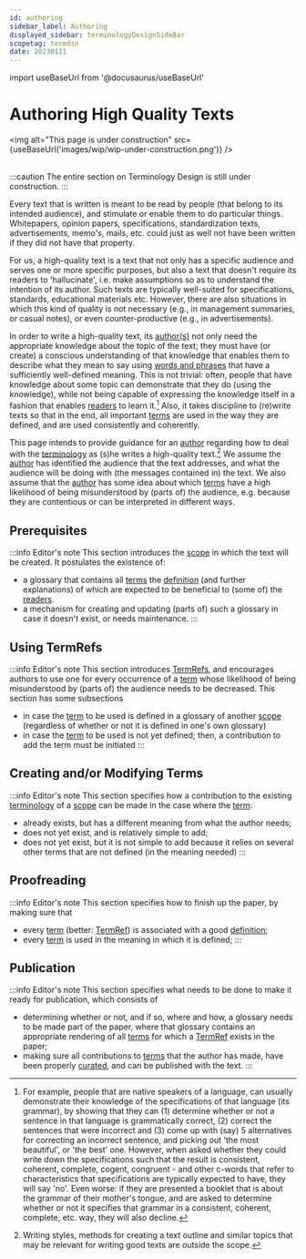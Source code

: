 ```yaml
---
id: authoring
sidebar_label: Authoring
displayed_sidebar: terminologyDesignSideBar
scopetag: termdsn
date: 20230111
---
```


import useBaseUrl from '@docusaurus/useBaseUrl'

# Authoring High Quality Texts

<img
  alt="This page is under construction"
  src={useBaseUrl('images/wip/wip-under-construction.png')}
/><br/><br/>

:::caution
The entire section on Terminology Design is still under construction.
:::

Every text that is written is meant to be read by people (that belong to its intended audience), and stimulate or enable them to do particular things. Whitepapers, opinion papers, specifications, standardization texts, advertisements, memo's, mails, etc. could just as well not have been written if they did not have that property.

For us, a high-quality text is a text that not only has a specific audience and serves one or more specific purposes, but also a text that doesn't require its readers to 'hallucinate', i.e. make assumptions so as to understand the intention of its author. Such texts are typically well-suited for specifications, standards, educational materials etc. However, there are also situations in which this kind of quality is not necessary (e.g., in management summaries, or casual notes), or even counter-productive (e.g., in advertisements).

In order to write a high-quality text, its [author(s)](@) not only need the appropriate knowledge about the topic of the text; they must have (or create) a conscious understanding of that knowledge that enables them to describe what they mean to say using [words and phrases](term@) that have a sufficiently well-defined meaning. This is not trivial: often, people that have knowledge about some topic can demonstrate that they do (using the knowledge), while not being capable of expressing the knowledge itself in a fashion that enables [readers](@) to learn it.[^1] Also, it takes discipline to (re)write texts so that in the end, all important [terms](@) are used in the way they are defined, and are used consistently and coherently.

[^1]: For example, people that are native speakers of a language, can usually demonstrate their knowledge of the specifications of that language (its grammar), by showing that they can (1) determine whether or not a sentence in that language is grammatically correct, (2) correct the sentences that were incorrect and (3) come up with (say) 5 alternatives for correcting an incorrect sentence, and picking out 'the most beautiful', or 'the best' one. However, when asked whether they could write down the specifications such that the result is consistent, coherent, complete, cogent, congruent - and other c-words that refer to characteristics that specifications are typically expected to have, they will say 'no'. Even worse: if they are presented a booklet that is about the grammar of their mother's tongue, and are asked to determine whether or not it specifies that grammar in a consistent, coherent, complete, etc. way, they will also decline.

This page intends to provide guidance for an [author](@) regarding how to deal with the [terminology](@) as (s)he writes a high-quality text.[^2] We assume the [author](@) has identified the audience that the text addresses, and what the audience will be doing with (the messages contained in) the text. We also assume that the [author](@) has some idea about which [terms](@) have a high likelihood of being misunderstood by (parts of) the audience, e.g. because they are contentious or can be interpreted in different ways.

[^2]: Writing styles, methods for creating a text outline and similar topics that may be relevant for writing good texts are outside the scope.

## Prerequisites

:::info Editor's note
This section introduces the [scope](@) in which the text will be created. It postulates the existence of:
- a glossary that contains all [terms](@) the [definition](@) (and further explanations) of which are expected to be beneficial to (some of) the [readers](@).
- a mechanism for creating and updating (parts of) such a glossary in case it doesn't exist, or needs maintenance.
:::

## Using TermRefs

:::info Editor's note
This section introduces [TermRefs](@), and encourages authors to use one for every occurrence of a [term](@) whose likelihood of being misunderstood by (parts of) the audience needs to be decreased. This section has some subsections
- in case the [term](@) to be used is defined in a glossary of another [scope](@) (regardless of whether or not it is defined in one's own glossary)
- in case the [term](@) to be used is not yet defined; then, a contribution to add the term must be initiated
:::

## Creating and/or Modifying Terms

:::info Editor's note
This section specifies how a contribution to the existing [terminology](@) of a [scope](@) can be made in the case where the [term](@):
- already exists, but has a different meaning from what the author needs;
- does not yet exist, and is relatively simple to add;
- does not yet exist, but it is not simple to add because it relies on several other terms that are not defined (in the meaning needed)
:::

## Proofreading

:::info Editor's note
This section specifies how to finish up the paper, by making sure that
- every [term](@) (better: [TermRef](@)) is associated with a good [definition](@);
- every [term](@) is used in the meaning in which it is defined;
:::

## Publication

:::info Editor's note
This section specifies what needs to be done to make it ready for publication, which consists of
- determining whether or not, and if so, where and how, a glossary needs to be made part of the paper, where that glossary contains an appropriate rendering of all [terms](@) for which a [TermRef](@) exists in the paper;
- making sure all contributions to [terms](@) that the author has made, have been properly [curated](@), and can be published with the text.
:::
